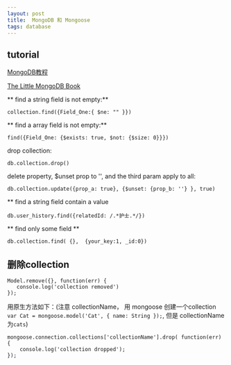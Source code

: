 ```yaml
---
layout: post
title:  MongoDB 和 Mongoose
tags: database
---
```


## tutorial

[MongoDB教程](http://www.w3cschool.cc/mongodb/mongodb-tutorial.html)

[The Little MongoDB Book](https://github.com/geminiyellow/the-little-mongodb-book/blob/master/zh-cn/mongodb.markdown)


** find a string field is not empty:**

    collection.find({Field_One:{ $ne: "" }})
    
** find a array field is not empty:**
    
    find({Field_One: {$exists: true, $not: {$size: 0}}})

drop collection:

    db.collection.drop()

delete property, $unset prop to '', and the third param apply to all:

    db.collection.update({prop_a: true}, {$unset: {prop_b: ''} }, true)


** find a string field contain a value

    db.user_history.find({relatedId: /.*护士.*/})
    
** find only some field **

    db.collection.find( {},  {your_key:1, _id:0})

## 删除collection

    Model.remove({}, function(err) {
       console.log('collection removed')
    });

用原生方法如下：(注意 collectionName， 用 mongoose 创建一个collection `var Cat = mongoose.model('Cat', { name: String });`, 但是 collectionName 为`cats`)

    mongoose.connection.collections['collectionName'].drop( function(err) {
        console.log('collection dropped');
    });
